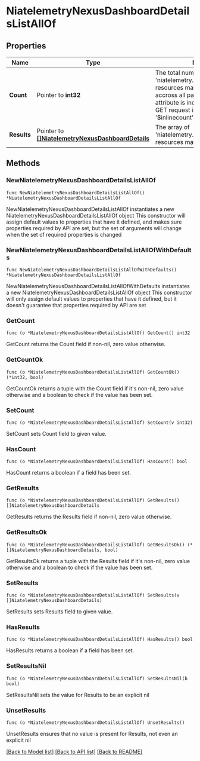 # NiatelemetryNexusDashboardDetailsListAllOf

## Properties

Name | Type | Description | Notes
------------ | ------------- | ------------- | -------------
**Count** | Pointer to **int32** | The total number of &#39;niatelemetry.NexusDashboardDetails&#39; resources matching the request, accross all pages. The &#39;Count&#39; attribute is included when the HTTP GET request includes the &#39;$inlinecount&#39; parameter. | [optional] 
**Results** | Pointer to [**[]NiatelemetryNexusDashboardDetails**](niatelemetry.NexusDashboardDetails.md) | The array of &#39;niatelemetry.NexusDashboardDetails&#39; resources matching the request. | [optional] 

## Methods

### NewNiatelemetryNexusDashboardDetailsListAllOf

`func NewNiatelemetryNexusDashboardDetailsListAllOf() *NiatelemetryNexusDashboardDetailsListAllOf`

NewNiatelemetryNexusDashboardDetailsListAllOf instantiates a new NiatelemetryNexusDashboardDetailsListAllOf object
This constructor will assign default values to properties that have it defined,
and makes sure properties required by API are set, but the set of arguments
will change when the set of required properties is changed

### NewNiatelemetryNexusDashboardDetailsListAllOfWithDefaults

`func NewNiatelemetryNexusDashboardDetailsListAllOfWithDefaults() *NiatelemetryNexusDashboardDetailsListAllOf`

NewNiatelemetryNexusDashboardDetailsListAllOfWithDefaults instantiates a new NiatelemetryNexusDashboardDetailsListAllOf object
This constructor will only assign default values to properties that have it defined,
but it doesn't guarantee that properties required by API are set

### GetCount

`func (o *NiatelemetryNexusDashboardDetailsListAllOf) GetCount() int32`

GetCount returns the Count field if non-nil, zero value otherwise.

### GetCountOk

`func (o *NiatelemetryNexusDashboardDetailsListAllOf) GetCountOk() (*int32, bool)`

GetCountOk returns a tuple with the Count field if it's non-nil, zero value otherwise
and a boolean to check if the value has been set.

### SetCount

`func (o *NiatelemetryNexusDashboardDetailsListAllOf) SetCount(v int32)`

SetCount sets Count field to given value.

### HasCount

`func (o *NiatelemetryNexusDashboardDetailsListAllOf) HasCount() bool`

HasCount returns a boolean if a field has been set.

### GetResults

`func (o *NiatelemetryNexusDashboardDetailsListAllOf) GetResults() []NiatelemetryNexusDashboardDetails`

GetResults returns the Results field if non-nil, zero value otherwise.

### GetResultsOk

`func (o *NiatelemetryNexusDashboardDetailsListAllOf) GetResultsOk() (*[]NiatelemetryNexusDashboardDetails, bool)`

GetResultsOk returns a tuple with the Results field if it's non-nil, zero value otherwise
and a boolean to check if the value has been set.

### SetResults

`func (o *NiatelemetryNexusDashboardDetailsListAllOf) SetResults(v []NiatelemetryNexusDashboardDetails)`

SetResults sets Results field to given value.

### HasResults

`func (o *NiatelemetryNexusDashboardDetailsListAllOf) HasResults() bool`

HasResults returns a boolean if a field has been set.

### SetResultsNil

`func (o *NiatelemetryNexusDashboardDetailsListAllOf) SetResultsNil(b bool)`

 SetResultsNil sets the value for Results to be an explicit nil

### UnsetResults
`func (o *NiatelemetryNexusDashboardDetailsListAllOf) UnsetResults()`

UnsetResults ensures that no value is present for Results, not even an explicit nil

[[Back to Model list]](../README.md#documentation-for-models) [[Back to API list]](../README.md#documentation-for-api-endpoints) [[Back to README]](../README.md)


